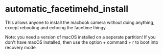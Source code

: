 # automatic_facetimehd_install
This allows anyone to install the macbook camera without doing anything, except rebooting and echoing the facetime thingy

Note: you need a version of macOS installed on a seperate partition! If you don't have macOS installed, then use the option + command + r to boot into recovery mode 
